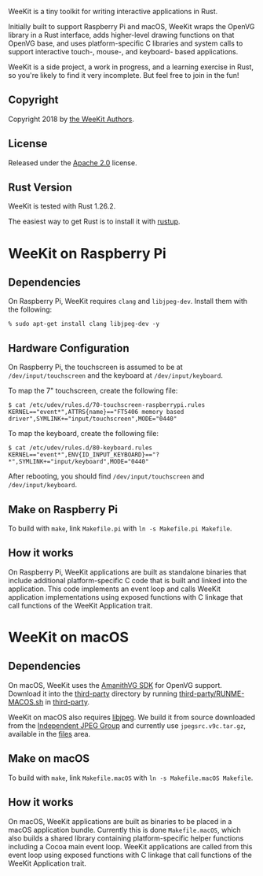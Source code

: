 WeeKit is a tiny toolkit for writing interactive applications in Rust.

Initially built to support Raspberry Pi and macOS, 
WeeKit wraps the OpenVG library in a Rust interface,
adds higher-level drawing functions on that OpenVG base,
and uses platform-specific C libraries and system
calls to support interactive touch-, mouse-, and keyboard-
based applications.
 
WeeKit is a side project, a work in progress, and a learning
exercise in Rust, so you're likely to find it very incomplete.
But feel free to join in the fun!

## Copyright

Copyright 2018 by [the WeeKit Authors](AUTHORS.md).

## License

Released under the [Apache 2.0](LICENSE.txt) license.

## Rust Version

WeeKit is tested with Rust 1.26.2.

The easiest way to get Rust is to install it with [rustup](https://rustup.rs).

# WeeKit on Raspberry Pi

## Dependencies

On Raspberry Pi, WeeKit requires `clang` and `libjpeg-dev`. Install them with the following:

```
% sudo apt-get install clang libjpeg-dev -y
```

## Hardware Configuration

On Raspberry Pi, the touchscreen is assumed to be at `/dev/input/touchscreen`
and the keyboard at `/dev/input/keyboard`.

To map the 7" touchscreen, create the following file:

```
$ cat /etc/udev/rules.d/70-touchscreen-raspberrypi.rules 
KERNEL=="event*",ATTRS{name}=="FT5406 memory based driver",SYMLINK+="input/touchscreen",MODE="0440"
```

To map the keyboard, create the following file:

```
$ cat /etc/udev/rules.d/80-keyboard.rules 
KERNEL=="event*",ENV{ID_INPUT_KEYBOARD}=="?*",SYMLINK+="input/keyboard",MODE="0440"
```

After rebooting, you should find `/dev/input/touchscreen` and `/dev/input/keyboard`.

## Make on Raspberry Pi

To build with `make`, link `Makefile.pi` with `ln -s Makefile.pi Makefile`.

## How it works

On Raspberry Pi, WeeKit applications are built as standalone binaries that include 
additional platform-specific C code that is built and linked into the application.
This code implements an event loop and calls WeeKit application implementations using 
exposed functions with C linkage that call functions of the WeeKit Application trait.

# WeeKit on macOS

## Dependencies

On macOS, WeeKit uses the [AmanithVG SDK](https://github.com/Mazatech/amanithvg-sdk.git) for
OpenVG support. Download it into the [third-party](third-party) directory by running
[third-party/RUNME-MACOS.sh](third-party/RUNME-MACOS.sh) in [third-party](third-party).

WeeKit on macOS also requires [libjpeg](https://en.wikipedia.org/wiki/Libjpeg). 
We build it from source downloaded from the [Independent JPEG Group](http://www.ijg.org/)
and currently use `jpegsrc.v9c.tar.gz`, available in the [files](http://www.ijg.org/files) area.

## Make on macOS

To build with `make`, link `Makefile.macOS` with `ln -s Makefile.macOS Makefile`.

## How it works

On macOS, WeeKit applications are built as binaries to be placed in a macOS application bundle.
Currently this is done `Makefile.macOS`, which also builds a shared library containing 
platform-specific helper functions including a Cocoa main event loop. WeeKit applications
are called from this event loop using exposed functions with C linkage that call functions
of the WeeKit Application trait.
